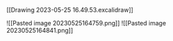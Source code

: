 [[Drawing 2023-05-25 16.49.53.excalidraw]]



![[Pasted image 20230525164759.png]]
![[Pasted image 20230525164841.png]]